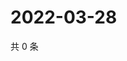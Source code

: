 # 2022-03-28

共 0 条

<!-- BEGIN WEIBO -->
<!-- 最后更新时间 Mon Mar 28 2022 07:00:58 GMT+0800 (China Standard Time) -->

<!-- END WEIBO -->
